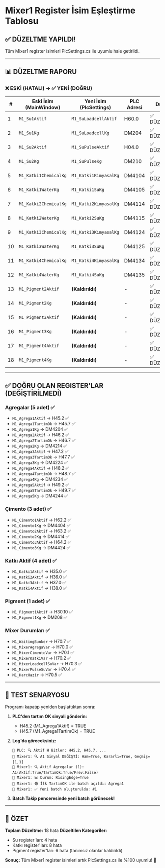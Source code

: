# Mixer1 Register İsim Eşleştirme Tablosu

## ✅ DÜZELTME YAPILDI!

Tüm Mixer1 register isimleri PlcSettings.cs ile uyumlu hale getirildi.

---

## 📊 DÜZELTME RAPORU

### **❌ ESKİ (HATALI) → ✅ YENİ (DOĞRU)**

| # | Eski İsim (MainWindow) | Yeni İsim (PlcSettings) | PLC Adresi | Durum |
|---|----------------------|----------------------|------------|-------|
| 1 | `M1_Su1Aktif` | `M1_SuLoadcellAktif` | H60.0 | ✅ DÜZELTİLDİ |
| 2 | `M1_Su1Kg` | `M1_SuLoadcellKg` | DM204 | ✅ DÜZELTİLDİ |
| 3 | `M1_Su2Aktif` | `M1_SuPulseAktif` | H04.0 | ✅ DÜZELTİLDİ |
| 4 | `M1_Su2Kg` | `M1_SuPulseKg` | DM210 | ✅ DÜZELTİLDİ |
| 5 | `M1_Katki1ChemicalKg` | `M1_Katki1KimyasalKg` | DM4104 | ✅ DÜZELTİLDİ |
| 6 | `M1_Katki1WaterKg` | `M1_Katki1SuKg` | DM4105 | ✅ DÜZELTİLDİ |
| 7 | `M1_Katki2ChemicalKg` | `M1_Katki2KimyasalKg` | DM4114 | ✅ DÜZELTİLDİ |
| 8 | `M1_Katki2WaterKg` | `M1_Katki2SuKg` | DM4115 | ✅ DÜZELTİLDİ |
| 9 | `M1_Katki3ChemicalKg` | `M1_Katki3KimyasalKg` | DM4124 | ✅ DÜZELTİLDİ |
| 10 | `M1_Katki3WaterKg` | `M1_Katki3SuKg` | DM4125 | ✅ DÜZELTİLDİ |
| 11 | `M1_Katki4ChemicalKg` | `M1_Katki4KimyasalKg` | DM4134 | ✅ DÜZELTİLDİ |
| 12 | `M1_Katki4WaterKg` | `M1_Katki4SuKg` | DM4135 | ✅ DÜZELTİLDİ |
| 13 | `M1_Pigment2Aktif` | **(Kaldırıldı)** | - | ✅ DÜZELTİLDİ |
| 14 | `M1_Pigment2Kg` | **(Kaldırıldı)** | - | ✅ DÜZELTİLDİ |
| 15 | `M1_Pigment3Aktif` | **(Kaldırıldı)** | - | ✅ DÜZELTİLDİ |
| 16 | `M1_Pigment3Kg` | **(Kaldırıldı)** | - | ✅ DÜZELTİLDİ |
| 17 | `M1_Pigment4Aktif` | **(Kaldırıldı)** | - | ✅ DÜZELTİLDİ |
| 18 | `M1_Pigment4Kg` | **(Kaldırıldı)** | - | ✅ DÜZELTİLDİ |

---

## ✅ DOĞRU OLAN REGISTER'LAR (DEĞİŞTİRİLMEDİ)

### **Agregalar (5 adet) ✅**
- `M1_Agrega1Aktif` → H45.2 ✅
- `M1_Agrega1TartimOk` → H45.7 ✅
- `M1_Agrega1Kg` → DM4204 ✅
- `M1_Agrega2Aktif` → H46.2 ✅
- `M1_Agrega2TartimOk` → H46.7 ✅
- `M1_Agrega2Kg` → DM4214 ✅
- `M1_Agrega3Aktif` → H47.2 ✅
- `M1_Agrega3TartimOk` → H47.7 ✅
- `M1_Agrega3Kg` → DM4224 ✅
- `M1_Agrega4Aktif` → H48.2 ✅
- `M1_Agrega4TartimOk` → H48.7 ✅
- `M1_Agrega4Kg` → DM4234 ✅
- `M1_Agrega5Aktif` → H49.2 ✅
- `M1_Agrega5TartimOk` → H49.7 ✅
- `M1_Agrega5Kg` → DM4244 ✅

### **Çimento (3 adet) ✅**
- `M1_Cimento1Aktif` → H62.2 ✅
- `M1_Cimento1Kg` → DM4404 ✅
- `M1_Cimento2Aktif` → H63.2 ✅
- `M1_Cimento2Kg` → DM4414 ✅
- `M1_Cimento3Aktif` → H64.2 ✅
- `M1_Cimento3Kg` → DM4424 ✅

### **Katkı Aktif (4 adet) ✅**
- `M1_Katki1Aktif` → H35.0 ✅
- `M1_Katki2Aktif` → H36.0 ✅
- `M1_Katki3Aktif` → H37.0 ✅
- `M1_Katki4Aktif` → H38.0 ✅

### **Pigment (1 adet) ✅**
- `M1_Pigment1Aktif` → H30.10 ✅
- `M1_Pigment1Kg` → DM208 ✅

### **Mixer Durumları ✅**
- `M1_WaitingBunker` → H70.7 ✅
- `M1_MixerAgregaVar` → H70.0 ✅
- `M1_MixerCimentoVar` → H70.1 ✅
- `M1_MixerKatkiVar` → H70.2 ✅
- `M1_MixerLoadcellSuVar` → H70.3 ✅
- `M1_MixerPulseSuVar` → H70.4 ✅
- `M1_HarcHazir` → H70.5 ✅

---

## 🎯 TEST SENARYOSU

Programı kapatıp yeniden başlattıktan sonra:

1. **PLC'den tartım OK sinyali gönderin:**
   - H45.2 (M1_Agrega1Aktif) = TRUE
   - H45.7 (M1_Agrega1TartimOk) = TRUE

2. **Log'da göreceksiniz:**
   ```
   📡 PLC: 🔍 Aktif H Bitler: H45.2, H45.7, ...
   🎯 Mixer1: 🔍 A1 Sinyal DEĞİŞTİ: Ham=True, Kararlı=True, Geçmiş=[1,1]
   🎯 Mixer1: 🔍 Aktif Agregalar (1): A1(Aktif:True/TartımOk:True/Prev:False)
   🎯 Mixer1: 📊 Durum: RisingEdge=True
   🎯 Mixer1: 🟢 İlk TartımOK ile batch açıldı: Agrega1
   🎯 Mixer1: ✅ Yeni batch oluşturuldu: #1
   ```

3. **Batch Takip penceresinde yeni batch görünecek!**

---

## 📝 ÖZET

**Toplam Düzeltme:** 18 hata
**Düzeltilen Kategoriler:**
- Su register'ları: 4 hata
- Katkı register'ları: 8 hata
- Pigment register'ları: 6 hata (tanımsız olanlar kaldırıldı)

**Sonuç:** Tüm Mixer1 register isimleri artık PlcSettings.cs ile %100 uyumlu! 🎉

